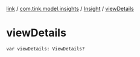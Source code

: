 [link](../../index.md) / [com.tink.model.insights](../index.md) / [Insight](index.md) / [viewDetails](./view-details.md)

# viewDetails

`var viewDetails: ViewDetails?`